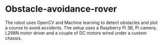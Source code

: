 # Obstacle-avoidance-rover
The robot uses OpenCV and Machine learning to detect obstacles and plot a course to avoid accidents. The setup uses a Raspberry Pi 3B, Pi camera, L298N motor driver and a couple of DC motors wired under a custom chassis.
